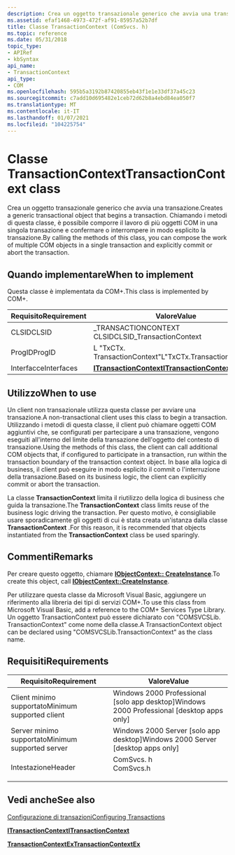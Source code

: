 ```yaml
---
description: Crea un oggetto transazionale generico che avvia una transazione.
ms.assetid: efaf1468-4973-472f-af91-85957a52b7df
title: Classe TransactionContext (ComSvcs. h)
ms.topic: reference
ms.date: 05/31/2018
topic_type:
- APIRef
- kbSyntax
api_name:
- TransactionContext
api_type:
- COM
ms.openlocfilehash: 595b5a3192b87420855eb43f1e1e33df37a45c23
ms.sourcegitcommit: c7add10d695482e1ceb72d62b8a4ebd84ea050f7
ms.translationtype: MT
ms.contentlocale: it-IT
ms.lasthandoff: 01/07/2021
ms.locfileid: "104225754"
---
```

# <a name="transactioncontext-class"></a><span data-ttu-id="f75ec-103">Classe TransactionContext</span><span class="sxs-lookup"><span data-stu-id="f75ec-103">TransactionContext class</span></span>

<span data-ttu-id="f75ec-104">Crea un oggetto transazionale generico che avvia una transazione.</span><span class="sxs-lookup"><span data-stu-id="f75ec-104">Creates a generic transactional object that begins a transaction.</span></span> <span data-ttu-id="f75ec-105">Chiamando i metodi di questa classe, è possibile comporre il lavoro di più oggetti COM in una singola transazione e confermare o interrompere in modo esplicito la transazione.</span><span class="sxs-lookup"><span data-stu-id="f75ec-105">By calling the methods of this class, you can compose the work of multiple COM objects in a single transaction and explicitly commit or abort the transaction.</span></span>

## <a name="when-to-implement"></a><span data-ttu-id="f75ec-106">Quando implementare</span><span class="sxs-lookup"><span data-stu-id="f75ec-106">When to implement</span></span>

<span data-ttu-id="f75ec-107">Questa classe è implementata da COM+.</span><span class="sxs-lookup"><span data-stu-id="f75ec-107">This class is implemented by COM+.</span></span>



| <span data-ttu-id="f75ec-108">Requisito</span><span class="sxs-lookup"><span data-stu-id="f75ec-108">Requirement</span></span> | <span data-ttu-id="f75ec-109">Valore</span><span class="sxs-lookup"><span data-stu-id="f75ec-109">Value</span></span> |
|------------|----------------------------------------------------|
| <span data-ttu-id="f75ec-110">CLSID</span><span class="sxs-lookup"><span data-stu-id="f75ec-110">CLSID</span></span>      | <span data-ttu-id="f75ec-111">\_TRANSACTIONCONTEXT CLSID</span><span class="sxs-lookup"><span data-stu-id="f75ec-111">CLSID\_TransactionContext</span></span>                          |
| <span data-ttu-id="f75ec-112">ProgID</span><span class="sxs-lookup"><span data-stu-id="f75ec-112">ProgID</span></span>     | <span data-ttu-id="f75ec-113">L "TxCTx. TransactionContext"</span><span class="sxs-lookup"><span data-stu-id="f75ec-113">L"TxCTx.TransactionContext"</span></span>                        |
| <span data-ttu-id="f75ec-114">Interfacce</span><span class="sxs-lookup"><span data-stu-id="f75ec-114">Interfaces</span></span> | [<span data-ttu-id="f75ec-115">**ITransactionContext**</span><span class="sxs-lookup"><span data-stu-id="f75ec-115">**ITransactionContext**</span></span>](/windows/desktop/api/ComSvcs/nn-comsvcs-itransactioncontext) |



 

## <a name="when-to-use"></a><span data-ttu-id="f75ec-116">Utilizzo</span><span class="sxs-lookup"><span data-stu-id="f75ec-116">When to use</span></span>

<span data-ttu-id="f75ec-117">Un client non transazionale utilizza questa classe per avviare una transazione.</span><span class="sxs-lookup"><span data-stu-id="f75ec-117">A non-transactional client uses this class to begin a transaction.</span></span> <span data-ttu-id="f75ec-118">Utilizzando i metodi di questa classe, il client può chiamare oggetti COM aggiuntivi che, se configurati per partecipare a una transazione, vengono eseguiti all'interno del limite della transazione dell'oggetto del contesto di transazione.</span><span class="sxs-lookup"><span data-stu-id="f75ec-118">Using the methods of this class, the client can call additional COM objects that, if configured to participate in a transaction, run within the transaction boundary of the transaction context object.</span></span> <span data-ttu-id="f75ec-119">In base alla logica di business, il client può eseguire in modo esplicito il commit o l'interruzione della transazione.</span><span class="sxs-lookup"><span data-stu-id="f75ec-119">Based on its business logic, the client can explicitly commit or abort the transaction.</span></span>

<span data-ttu-id="f75ec-120">La classe **TransactionContext** limita il riutilizzo della logica di business che guida la transazione.</span><span class="sxs-lookup"><span data-stu-id="f75ec-120">The **TransactionContext** class limits reuse of the business logic driving the transaction.</span></span> <span data-ttu-id="f75ec-121">Per questo motivo, è consigliabile usare sporadicamente gli oggetti di cui è stata creata un'istanza dalla classe **TransactionContext** .</span><span class="sxs-lookup"><span data-stu-id="f75ec-121">For this reason, it is recommended that objects instantiated from the **TransactionContext** class be used sparingly.</span></span>

## <a name="remarks"></a><span data-ttu-id="f75ec-122">Commenti</span><span class="sxs-lookup"><span data-stu-id="f75ec-122">Remarks</span></span>

<span data-ttu-id="f75ec-123">Per creare questo oggetto, chiamare [**IObjectContext:: CreateInstance**](/windows/desktop/api/ComSvcs/nf-comsvcs-iobjectcontext-createinstance).</span><span class="sxs-lookup"><span data-stu-id="f75ec-123">To create this object, call [**IObjectContext::CreateInstance**](/windows/desktop/api/ComSvcs/nf-comsvcs-iobjectcontext-createinstance).</span></span>

<span data-ttu-id="f75ec-124">Per utilizzare questa classe da Microsoft Visual Basic, aggiungere un riferimento alla libreria dei tipi di servizi COM+.</span><span class="sxs-lookup"><span data-stu-id="f75ec-124">To use this class from Microsoft Visual Basic, add a reference to the COM+ Services Type Library.</span></span> <span data-ttu-id="f75ec-125">Un oggetto TransactionContext può essere dichiarato con "COMSVCSLib. TransactionContext" come nome della classe.</span><span class="sxs-lookup"><span data-stu-id="f75ec-125">A TransactionContext object can be declared using "COMSVCSLib.TransactionContext" as the class name.</span></span>

## <a name="requirements"></a><span data-ttu-id="f75ec-126">Requisiti</span><span class="sxs-lookup"><span data-stu-id="f75ec-126">Requirements</span></span>



| <span data-ttu-id="f75ec-127">Requisito</span><span class="sxs-lookup"><span data-stu-id="f75ec-127">Requirement</span></span> | <span data-ttu-id="f75ec-128">Valore</span><span class="sxs-lookup"><span data-stu-id="f75ec-128">Value</span></span> |
|-------------------------------------|--------------------------------------------------------------------------------------|
| <span data-ttu-id="f75ec-129">Client minimo supportato</span><span class="sxs-lookup"><span data-stu-id="f75ec-129">Minimum supported client</span></span><br/> | <span data-ttu-id="f75ec-130">Windows 2000 Professional \[solo app desktop\]</span><span class="sxs-lookup"><span data-stu-id="f75ec-130">Windows 2000 Professional \[desktop apps only\]</span></span><br/>                           |
| <span data-ttu-id="f75ec-131">Server minimo supportato</span><span class="sxs-lookup"><span data-stu-id="f75ec-131">Minimum supported server</span></span><br/> | <span data-ttu-id="f75ec-132">Windows 2000 Server \[solo app desktop\]</span><span class="sxs-lookup"><span data-stu-id="f75ec-132">Windows 2000 Server \[desktop apps only\]</span></span><br/>                                 |
| <span data-ttu-id="f75ec-133">Intestazione</span><span class="sxs-lookup"><span data-stu-id="f75ec-133">Header</span></span><br/>                   | <dl> <span data-ttu-id="f75ec-134"><dt>ComSvcs. h</dt></span><span class="sxs-lookup"><span data-stu-id="f75ec-134"><dt>ComSvcs.h</dt></span></span> </dl> |



## <a name="see-also"></a><span data-ttu-id="f75ec-135">Vedi anche</span><span class="sxs-lookup"><span data-stu-id="f75ec-135">See also</span></span>

<dl> <dt>

[<span data-ttu-id="f75ec-136">Configurazione di transazioni</span><span class="sxs-lookup"><span data-stu-id="f75ec-136">Configuring Transactions</span></span>](configuring-transactions.md)
</dt> <dt>

[<span data-ttu-id="f75ec-137">**ITransactionContext**</span><span class="sxs-lookup"><span data-stu-id="f75ec-137">**ITransactionContext**</span></span>](/windows/desktop/api/ComSvcs/nn-comsvcs-itransactioncontext)
</dt> <dt>

[<span data-ttu-id="f75ec-138">**TransactionContextEx**</span><span class="sxs-lookup"><span data-stu-id="f75ec-138">**TransactionContextEx**</span></span>](transactioncontextex.md)
</dt> </dl>

 

 





